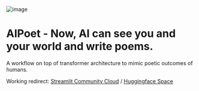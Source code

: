 ![image](https://github.com/srijit1997/aipoet/assets/84009525/3913a577-7f27-4e8a-929e-6ec2c8b0c6af)

# AIPoet - Now, AI can see you and your world and write poems.

A workflow on top of transformer architecture to mimic poetic outcomes of humans.

Working redirect: [Streamlit Community Cloud](https://aipoetofficial.streamlit.app/) / [Huggingface Space](https://srijitpanja-aip.hf.space/)


